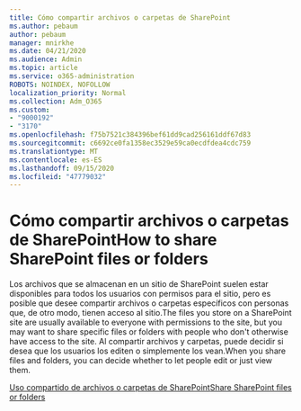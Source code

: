 ```yaml
---
title: Cómo compartir archivos o carpetas de SharePoint
ms.author: pebaum
author: pebaum
manager: mnirkhe
ms.date: 04/21/2020
ms.audience: Admin
ms.topic: article
ms.service: o365-administration
ROBOTS: NOINDEX, NOFOLLOW
localization_priority: Normal
ms.collection: Adm_O365
ms.custom:
- "9000192"
- "3170"
ms.openlocfilehash: f75b7521c384396bef61dd9cad256161ddf67d83
ms.sourcegitcommit: c6692ce0fa1358ec3529e59ca0ecdfdea4cdc759
ms.translationtype: MT
ms.contentlocale: es-ES
ms.lasthandoff: 09/15/2020
ms.locfileid: "47779032"
---
```

# <a name="how-to-share-sharepoint-files-or-folders"></a><span data-ttu-id="35f39-102">Cómo compartir archivos o carpetas de SharePoint</span><span class="sxs-lookup"><span data-stu-id="35f39-102">How to share SharePoint files or folders</span></span>

<span data-ttu-id="35f39-103">Los archivos que se almacenan en un sitio de SharePoint suelen estar disponibles para todos los usuarios con permisos para el sitio, pero es posible que desee compartir archivos o carpetas específicos con personas que, de otro modo, tienen acceso al sitio.</span><span class="sxs-lookup"><span data-stu-id="35f39-103">The files you store on a SharePoint site are usually available to everyone with permissions to the site, but you may want to share specific files or folders with people who don't otherwise have access to the site.</span></span> <span data-ttu-id="35f39-104">Al compartir archivos y carpetas, puede decidir si desea que los usuarios los editen o simplemente los vean.</span><span class="sxs-lookup"><span data-stu-id="35f39-104">When you share files and folders, you can decide whether to let people edit or just view them.</span></span>

[<span data-ttu-id="35f39-105">Uso compartido de archivos o carpetas de SharePoint</span><span class="sxs-lookup"><span data-stu-id="35f39-105">Share SharePoint files or folders</span></span>](https://support.office.com/article/1fe37332-0f9a-4719-970e-d2578da4941c)